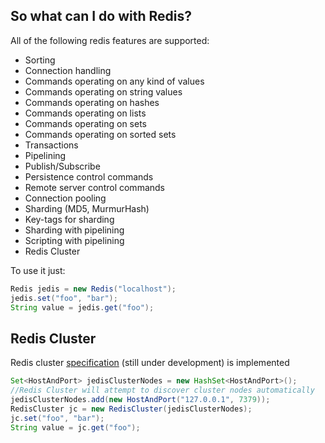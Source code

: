 
## So what can I do with Redis?
All of the following redis features are supported:

- Sorting
- Connection handling
- Commands operating on any kind of values
- Commands operating on string values
- Commands operating on hashes
- Commands operating on lists
- Commands operating on sets
- Commands operating on sorted sets
- Transactions
- Pipelining
- Publish/Subscribe
- Persistence control commands
- Remote server control commands
- Connection pooling
- Sharding (MD5, MurmurHash)
- Key-tags for sharding
- Sharding with pipelining
- Scripting with pipelining
- Redis Cluster

To use it just:
    
```java
Redis jedis = new Redis("localhost");
jedis.set("foo", "bar");
String value = jedis.get("foo");
```

## Redis Cluster

Redis cluster [specification](http://redis.io/topics/cluster-spec) (still under development) is implemented

```java
Set<HostAndPort> jedisClusterNodes = new HashSet<HostAndPort>();
//Redis Cluster will attempt to discover cluster nodes automatically
jedisClusterNodes.add(new HostAndPort("127.0.0.1", 7379));
RedisCluster jc = new RedisCluster(jedisClusterNodes);
jc.set("foo", "bar");
String value = jc.get("foo");
```
